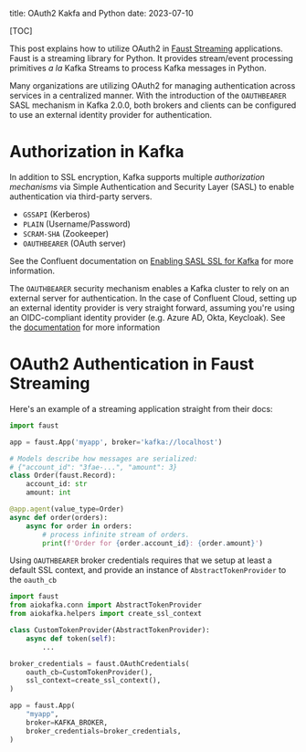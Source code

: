 title: OAuth2 Kakfa and Python
date: 2023-07-10
<!--status: draft-->

[TOC]


This post explains how to utilize OAuth2 in [Faust
Streaming](https://faust-streaming.github.io/faust) applications. Faust is a
streaming library for Python. It provides stream/event processing primitives _a
la_ Kafka Streams to process Kafka messages in Python.

Many organizations are utilizing OAuth2 for managing authentication across
services in a centralized manner. With the introduction of the `OAUTHBEARER`
SASL mechanism in Kafka 2.0.0, both brokers and clients can be configured to
use an external identity provider for authentication.

# Authorization in Kafka

In addition to SSL encryption, Kafka supports multiple _authorization mechanisms_
via Simple Authentication and Security Layer (SASL) to enable authentication
via third-party servers.

- `GSSAPI` (Kerberos)
- `PLAIN` (Username/Password)
- `SCRAM-SHA` (Zookeeper)
- `OAUTHBEARER` (OAuth server)

See the Confluent documentation on [Enabling SASL SSL for
Kafka](https://developer.confluent.io/learn-kafka/security/authentication-ssl-and-sasl-ssl/#enabling-sasl-ssl-for-kafka)
for more information.


The `OAUTHBEARER` security mechanism enables a Kafka cluster to rely on an
external server for authentication. In the case of Confluent Cloud, setting up
an external identity provider is very straight forward, assuming you're using
an OIDC-compliant identity provider (e.g. Azure AD, Okta, Keycloak). See the
[documentation](https://docs.confluent.io/cloud/current/access-management/authenticate/oauth/identity-providers.html)
for more information


# OAuth2 Authentication in Faust Streaming

Here's an example of a streaming application straight from their docs:

```python
import faust

app = faust.App('myapp', broker='kafka://localhost')

# Models describe how messages are serialized:
# {"account_id": "3fae-...", "amount": 3}
class Order(faust.Record):
    account_id: str
    amount: int

@app.agent(value_type=Order)
async def order(orders):
    async for order in orders:
        # process infinite stream of orders.
        print(f'Order for {order.account_id}: {order.amount}')
```

Using `OAUTHBEARER` broker credentials requires that we setup at least a
default SSL context, and provide an instance of `AbstractTokenProvider` to the
`oauth_cb`


```python
import faust
from aiokafka.conn import AbstractTokenProvider
from aiokafka.helpers import create_ssl_context

class CustomTokenProvider(AbstractTokenProvider):
    async def token(self):
        ...

broker_credentials = faust.OAuthCredentials(
    oauth_cb=CustomTokenProvider(),
    ssl_context=create_ssl_context(),
)

app = faust.App(
    "myapp",
    broker=KAFKA_BROKER,
    broker_credentials=broker_credentials,
)

```
